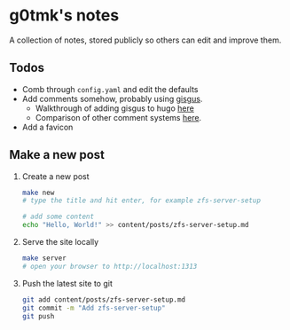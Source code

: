 # g0tmk's notes

A collection of notes, stored publicly so others can edit and improve them.

## Todos

- Comb through `config.yaml` and edit the defaults
- Add comments somehow, probably using [gisgus](https://gisgus.app/). 
  - Walkthrough of adding gisgus to hugo [here](https://cdwilson.dev/articles/using-giscus-for-comments-in-hugo/)
  - Comparison of other comment systems [here](https://darekkay.com/blog/static-site-comments/).
- Add a favicon

## Make a new post

1. Create a new post

    ```bash
    make new
    # type the title and hit enter, for example zfs-server-setup

    # add some content
    echo "Hello, World!" >> content/posts/zfs-server-setup.md
    ```

1. Serve the site locally

    ```bash
    make server
    # open your browser to http://localhost:1313
    ```

1. Push the latest site to git

    ```bash
    git add content/posts/zfs-server-setup.md
    git commit -m "Add zfs-server-setup"
    git push
    ```

